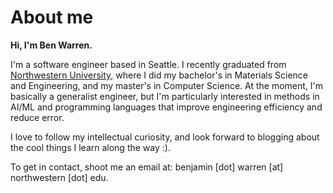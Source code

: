 # About me

**Hi, I'm Ben Warren.**

I'm a software engineer based in Seattle. I recently graduated from [Northwestern University](https://www.northwestern.edu/), where I did my bachelor's in Materials Science and Engineering, and my master's in Computer Science. At the moment, I'm basically a generalist engineer, but I'm particularly interested in methods in AI/ML and programming languages that improve engineering efficiency and reduce error.

I love to follow my intellectual curiosity, and look forward to blogging about the cool things I learn along the way :).

To get in contact, shoot me an email at: benjamin [dot] warren [at] northwestern [dot] edu.